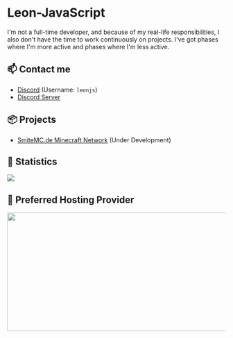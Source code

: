 # Leon-JavaScript
I'm not a full-time developer, and because of my real-life responsibilities, I also don't have the time to work continuously on projects. I've got phases where I'm more active and phases where I'm less active.

## 📫 Contact me
- [Discord](https://discord.com/users/617364437770436608) (Username: `leonjs`)
- [Discord Server](https://discord.smitemc.de)

## 📦 Projects
- [SmiteMC.de Minecraft Network](https://github.com/SmiteMCde) (Under Development)

## 🚀 Statistics
<img src='https://github-readme-streak-stats-seven-azure.vercel.app?user=Leon-JavaScript&theme=transparent&hide_border=true&mode=daily&card_width=693&card_height=273'>

## 💙 Preferred Hosting Provider
<a href="https://hosmatic.com"><img src="https://cdn.hosmatic.com/branding/logo_white_h_blue_lightblue.svg" style="width: 693px; height: 273px;"></a>
